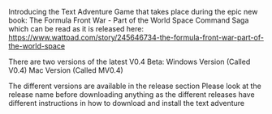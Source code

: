 Introducing the Text Adventure Game that takes place during the epic new book:
The Formula Front War - Part of the World Space Command Saga
which can be read as it is released here:
https://www.wattpad.com/story/245646734-the-formula-front-war-part-of-the-world-space

There are two versions of the latest V0.4 Beta:
Windows Version (Called V0.4)
Mac Version (Called MV0.4)

The different versions are available in the release section
Please look at the release name before downloading anything as the different releases have different instructions in how to download and install the text adventure
